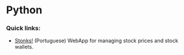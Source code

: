 # Python

### Quick links:
- [Stonks!](https://github.com/surtarso/stonks) (Portuguese) WebApp for managing stock prices and stock wallets.
